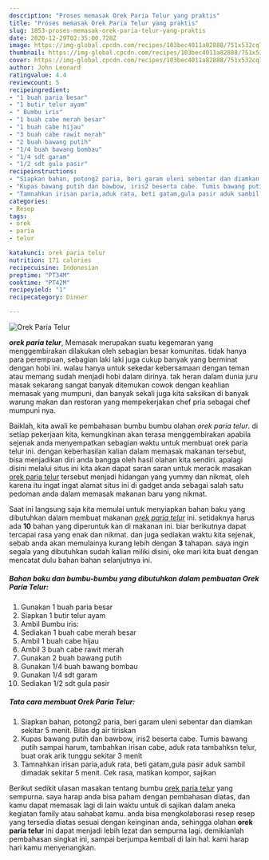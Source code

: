 ```yaml
---
description: "Proses memasak Orek Paria Telur yang praktis"
title: "Proses memasak Orek Paria Telur yang praktis"
slug: 1853-proses-memasak-orek-paria-telur-yang-praktis
date: 2020-12-29T02:35:00.728Z
image: https://img-global.cpcdn.com/recipes/103bec4011a82888/751x532cq70/orek-paria-telur-foto-resep-utama.jpg
thumbnail: https://img-global.cpcdn.com/recipes/103bec4011a82888/751x532cq70/orek-paria-telur-foto-resep-utama.jpg
cover: https://img-global.cpcdn.com/recipes/103bec4011a82888/751x532cq70/orek-paria-telur-foto-resep-utama.jpg
author: John Leonard
ratingvalue: 4.4
reviewcount: 5
recipeingredient:
- "1 buah paria besar"
- "1 butir telur ayam"
- " Bumbu iris"
- "1 buah cabe merah besar"
- "1 buah cabe hijau"
- "3 buah cabe rawit merah"
- "2 buah bawang putih"
- "1/4 buah bawang bombau"
- "1/4 sdt garam"
- "1/2 sdt gula pasir"
recipeinstructions:
- "Siapkan bahan, potong2 paria, beri garam uleni sebentar dan diamkan sekitar 5 menit. Bilas dg air tiriskan"
- "Kupas bawang putih dan bawbow, iris2 beserta cabe. Tumis bawang putih sampai harum, tambahkan irisan cabe, aduk rata tambahksn telur, buat orak arik tunggu sekitar 3 menit"
- "Tamnahkan irisan paria,aduk rata, beti gatam,gula pasir aduk sambil dimadak sekitar 5 menit. Cek rasa, matikan kompor, sajikan"
categories:
- Resep
tags:
- orek
- paria
- telur

katakunci: orek paria telur 
nutrition: 171 calories
recipecuisine: Indonesian
preptime: "PT34M"
cooktime: "PT42M"
recipeyield: "1"
recipecategory: Dinner

---
```



![Orek Paria Telur](https://img-global.cpcdn.com/recipes/103bec4011a82888/751x532cq70/orek-paria-telur-foto-resep-utama.jpg)

<b><i>orek paria telur</i></b>, Memasak merupakan suatu kegemaran yang menggembirakan dilakukan oleh sebagian besar komunitas. tidak hanya para perempuan, sebagian laki laki juga cukup banyak yang berminat dengan hobi ini. walau hanya untuk sekedar kebersamaan dengan teman atau memang sudah menjadi hobi dalam dirinya. tak heran dalam dunia juru masak sekarang sangat banyak ditemukan cowok dengan keahlian memasak yang mumpuni, dan banyak sekali juga kita saksikan di banyak warung makan dan restoran yang mempekerjakan chef pria sebagai chef mumpuni nya.

Baiklah, kita awali ke pembahasan bumbu bumbu olahan <i>orek paria telur</i>. di setiap pekerjaan kita, kemungkinan akan terasa menggembirakan apabila sejenak anda menyempatkan sebagian waktu untuk membuat orek paria telur ini. dengan keberhasilan kalian dalam memasak makanan tersebut, bisa menjadikan diri anda bangga oleh hasil olahan kita sendiri. apalagi disini melalui situs ini kita akan dapat saran saran untuk meracik masakan <u>orek paria telur</u> tersebut menjadi hidangan yang yummy dan nikmat, oleh karena itu ingat ingat alamat situs ini di gadget anda sebagai salah satu pedoman anda dalam memasak makanan baru yang nikmat.




Saat ini langsung saja kita memulai untuk menyiapkan bahan baku yang dibutuhkan dalam membuat makanan <u><i>orek paria telur</i></u> ini. setidaknya harus ada <b>10</b> bahan yang diperuntuk kan di makanan ini. biar berikutnya dapat tercapai rasa yang enak dan nikmat. dan juga sediakan waktu kita sejenak, sebab anda akan memulainya kurang lebih dengan <b>3</b> tahapan. saya ingin segala yang dibutuhkan sudah kalian miliki disini, oke mari kita buat dengan mencatat dulu bahan bahan selanjutnya ini.

<!--inarticleads1-->

##### Bahan baku dan bumbu-bumbu yang dibutuhkan dalam pembuatan Orek Paria Telur:

1. Gunakan 1 buah paria besar
1. Siapkan 1 butir telur ayam
1. Ambil  Bumbu iris:
1. Sediakan 1 buah cabe merah besar
1. Ambil 1 buah cabe hijau
1. Ambil 3 buah cabe rawit merah
1. Gunakan 2 buah bawang putih
1. Gunakan 1/4 buah bawang bombau
1. Gunakan 1/4 sdt garam
1. Sediakan 1/2 sdt gula pasir




<!--inarticleads2-->

##### Tata cara membuat Orek Paria Telur:

1. Siapkan bahan, potong2 paria, beri garam uleni sebentar dan diamkan sekitar 5 menit. Bilas dg air tiriskan
1. Kupas bawang putih dan bawbow, iris2 beserta cabe. Tumis bawang putih sampai harum, tambahkan irisan cabe, aduk rata tambahksn telur, buat orak arik tunggu sekitar 3 menit
1. Tamnahkan irisan paria,aduk rata, beti gatam,gula pasir aduk sambil dimadak sekitar 5 menit. Cek rasa, matikan kompor, sajikan




Berikut sedikit ulasan masakan tentang bumbu <u>orek paria telur</u> yang sempurna. saya harap anda bisa paham dengan pembahasan diatas, dan kamu dapat memasak lagi di lain waktu untuk di sajikan dalam aneka kegiatan family atau sahabat kamu. anda bisa mengkolaborasi resep resep yang tersedia diatas sesuai dengan keinginan anda, sehingga olahan <b>orek paria telur</b> ini dapat menjadi lebih lezat dan sempurna lagi. demikianlah pembahasan singkat ini, sampai berjumpa kembali di lain hal. kami harap hari kamu menyenangkan.
